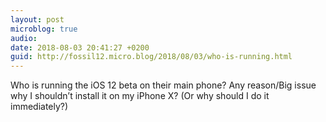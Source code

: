 ```yaml
---
layout: post
microblog: true
audio: 
date: 2018-08-03 20:41:27 +0200
guid: http://fossil12.micro.blog/2018/08/03/who-is-running.html
---
```

Who is running the iOS 12 beta on their main phone? Any reason/Big issue why I shouldn’t install it on my iPhone X? (Or why should I do it immediately?)
